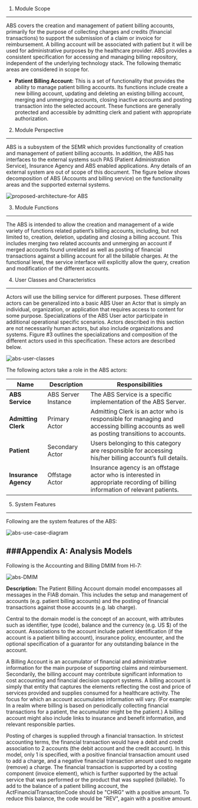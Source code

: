 1. Module Scope
---------------

ABS covers the creation and management of patient billing accounts, primarily for the purpose of collecting charges and credits (financial transactions) to support the submission of a claim or invoice for reimbursement. A billing account will be associated with patient but it will be used for administrative purposes by the healthcare provider. ABS provides a consistent specification for accessing and managing billing repository, independent of the underlying technology stack. The following thematic areas are considered in scope for.

* **Patient Billing Account:** 
This is a set of functionality that provides the ability to manage patient billing accounts. Its functions include create a new billing account, updating and deleting an existing billing account, merging and unmerging accounts, closing inactive accounts and posting transaction into the selected account. These functions are generally protected and accessible by admitting clerk and patient with appropriate authorization.


2. Module Perspective
---------------------
ABS is a subsystem of the SEMR which provides functionality of creation and management of patient billing accounts.  In addition, the ABS has interfaces to the external systems such PAS (Patient Administration Service), Insurance Agency and ABS enabled applications. Any details of an external system are out of scope of this document. The figure below shows decomposition of ABS (Accounts and billing service) on the functionality areas and the supported external systems.

![proposed-architecture-for ABS](https://f.cloud.github.com/assets/5391320/1781332/ec2c8622-6891-11e3-90e5-b358d84cbc9d.png)

3. Module Functions 
-------------------
The ABS is intended to allow the creation and management of a wide variety of functions related patient’s billing accounts, including, but not limited to, creation, deletion, updating and closing a billing account. This includes merging two related accounts and unmerging an account if merged accounts found unrelated as well as posting of financial transactions against a billing account for	 all the billable charges. At the functional level, the service interface will explicitly allow the query, creation and modification of the different accounts.

4. User Classes and Characteristics 
-----------------------------------
Actors will use the billing service for different purposes. These different actors can be generalized into a basic ABS User an Actor that is simply an individual, organization, or application that requires access to content for some purpose. Specializations of the ABS User actor participate in additional operational specific scenarios. Actors described in this section are not necessarily human actors, but also include organizations and systems. Figure #3 outlines the specializations and composition of the different actors used in this specification. These actors are described below.

![abs-user-classes](https://f.cloud.github.com/assets/5391320/1781339/3b1d4d8e-6892-11e3-826a-c095b1cd9d0a.png)

The following actors take a role in the ABS actors:

| **Name**        | **Description**               | **Responsibilities**                                         |      
|-----------------|-------------------------------|--------------------------------------------------------------|
|**ABS Service**  |ABS Server Instance            |The ABS Service is a specific implementation of the ABS Server.
|**Admitting Clerk**|Primary Actor                |Admitting Clerk is an actor who is responsible for managing and accessing billing accounts as well as posting transitions to accounts.
|**Patient**      |Secondary Actor                |Users belonging to this category are responsible for accessing his/her billing account’s full details.  
|**Insurance  Agency**|Offstage Actor             |Insurance agency is an offstage actor who is interested in appropriate recording of billing information of relevant patients.

5. System Features
------------------
Following are the system features of the ABS:

![abs-use-case-diagram](https://f.cloud.github.com/assets/5391320/1781382/f467e79a-6892-11e3-9812-9afde3d69f59.png)

###Appendix A: Analysis Models                                                                                      
-----------------------
Following is the Accounting and Billing DMIM from Hl-7:

![abs-DMIM](https://f.cloud.github.com/assets/5391320/1781396/7aea1bf8-6893-11e3-9f01-0a349828c2e9.png)

**Description:** The Patient Billing Account domain model encompasses all messages in the FIAB domain. This includes the setup and management of accounts (e.g. patient billing accounts) and the posting of financial transactions against those accounts (e.g. lab charge).
 
Central to the domain model is the concept of an account, with attributes such as identifier, type (code), balance and the currency (e.g. US $) of the account. Associations to the account include patient identification (if the account is a patient billing account), insurance policy, encounter, and the optional specification of a guarantor for any outstanding balance in the account. 

A Billing Account is an accumulator of financial and administrative information for the main purpose of supporting claims and reimbursement. Secondarily, the billing account may contribute significant information to cost accounting and financial decision support systems. A billing account is simply that entity that captures the elements reflecting the cost and price of services provided and supplies consumed for a healthcare activity. The focus for which an account accumulates information will vary. (For example: In a realm where billing is based on periodically collecting financial transactions for a patient, the accumulator might be the patient.) A billing account might also include links to insurance and benefit information, and relevant responsible parties. 

Posting of charges is supplied through a financial transaction. In strictest accounting terms, the financial transaction would have a debit and credit association to 2 accounts (the debit account and the credit account). In this model, only 1 is specified, with a positive financial transaction amount used to add a charge, and a negative financial transaction amount used to negate (remove) a charge. The financial transaction is supported by a costing component (invoice element), which is further supported by the actual service that was performed or the product that was supplied (billable). To add to the balance of a patient billing account, the ActFinancialTransactionCode should be "CHRG" with a positive amount. To reduce this balance, the code would be "REV", again with a positive amount. 

